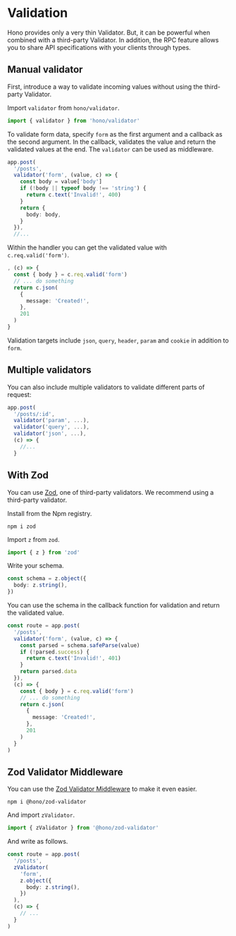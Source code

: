 # Validation

Hono provides only a very thin Validator.
But, it can be powerful when combined with a third-party Validator.
In addition, the RPC feature allows you to share API specifications with your clients through types.

## Manual validator

First, introduce a way to validate incoming values without using the third-party Validator.

Import `validator` from `hono/validator`.

```ts
import { validator } from 'hono/validator'
```

To validate form data, specify `form` as the first argument and a callback as the second argument.
In the callback, validates the value and return the validated values at the end.
The `validator` can be used as middleware.

```ts
app.post(
  '/posts',
  validator('form', (value, c) => {
    const body = value['body']
    if (!body || typeof body !== 'string') {
      return c.text('Invalid!', 400)
    }
    return {
      body: body,
    }
  }),
  //...
```

Within the handler you can get the validated value with `c.req.valid('form')`.

```ts
, (c) => {
  const { body } = c.req.valid('form')
  // ... do something
  return c.json(
    {
      message: 'Created!',
    },
    201
  )
}
```

Validation targets include `json`, `query`, `header`, `param` and `cookie` in addition to `form`.

## Multiple validators
You can also include multiple validators to validate different parts of request:
```ts
app.post(
  '/posts/:id',
  validator('param', ...),
  validator('query', ...),
  validator('json', ...),
  (c) => {
    //... 
  }
```

## With Zod

You can use [Zod](https://zod.dev), one of third-party validators.
We recommend using a third-party validator.

Install from the Npm registry.

```
npm i zod
```

Import `z` from `zod`.

```ts
import { z } from 'zod'
```

Write your schema.

```ts
const schema = z.object({
  body: z.string(),
})
```

You can use the schema in the callback function for validation and return the validated value.

```ts
const route = app.post(
  '/posts',
  validator('form', (value, c) => {
    const parsed = schema.safeParse(value)
    if (!parsed.success) {
      return c.text('Invalid!', 401)
    }
    return parsed.data
  }),
  (c) => {
    const { body } = c.req.valid('form')
    // ... do something
    return c.json(
      {
        message: 'Created!',
      },
      201
    )
  }
)
```

## Zod Validator Middleware

You can use the [Zod Validator Middleware](https://github.com/honojs/middleware/tree/main/packages/zod-validator) to make it even easier.

```
npm i @hono/zod-validator
```

And import `zValidator`.

```ts
import { zValidator } from '@hono/zod-validator'
```

And write as follows.

```ts
const route = app.post(
  '/posts',
  zValidator(
    'form',
    z.object({
      body: z.string(),
    })
  ),
  (c) => {
    // ...
  }
)
```
